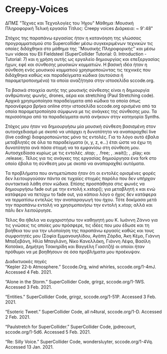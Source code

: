 # Creepy-Voices
ΔΠΜΣ "Τέχνες και Τεχνολογίες του Ήχου" 
Μάθημα :Μουσική Πληροφορική
Τελική εργασία
Τίτλος: Creepy voices
Διάρκεια: ~ 9':48"

Στόχος της παραπάνω εργασίας ήταν η κατανόηση της γλώσσας προγραμματισμού στο Supercollider μέσω συγκεκριμένων τεχνικών τις οποίες διδάχθηκα στο μάθημα της ΄’Μουσικής Πληροφορικής’’ και μέσω των videos του Eli Fieldsteel (SuperCollider Tutorial: 0. Introduction - Tutorial: 7) και η χρήση αυτής ως εργαλείο δημιουργίας και επεξεργασίας ήχων, εφέ και σύνθεσης μουσικών κομματιών.
Η βασική ιδέα ήταν η σύνθεση ενός μουσικού κομματιού χρησιμοποιώντας τις τεχνικές που διδάχθηκα καθώς και παραδείγματα κώδικα (αυτούσια ή παραμετροποιημένα) τα οποία αναζήτησα στην ιστοσελίδα sccode.org.

Τα βασικά στοιχεία αυτής της μουσικής σύνθεσης είναι η δημιουργία ανθρώπινης φωνής, drones, αέρα και stretching (Paul Stretching code). Αρχικά χρησιμοποίησα παραδείγματα από κώδικα τα οποία όπως προανέφερα βρήκα online στην ιστοσελίδα sccode.org ορισμένα από τα οποία παραμετροποίησα σύμφωνα με τις ανάγκες της σύνθεσης μου. Τα περισσότερα από τα παραδείγματα αυτά ανήκουν στην κατηγορία Synths.

Στόχος μου ήταν να δημιουργήσω μία μουσική σύνθεση βασισμένη στον αυτοσχεδιασμό με σκοπό να υπάρχει η δυνατότητα να αναπαραχθεί live (live coding) διαφοροποιώντας μόνο τις εντολές. Για το λόγο αυτό έβαλα μεταβλητές σε όλα τα παραδείγματα (x, y, z, e…) έτσι ώστε να έχω τη δυνατότητα ανά πάσα στιγμή να τα εμφανίσω στη σύνθεση μου.
Αυτοσχεδίασα κυρίως με τις εντολές .stop; , .free; , .wait(); , .play; και .release;. Τέλος για τις ανάγκες της εργασίας δημιούργησα ένα fork στο οποίο έβαλα τη σύνθεση μου με σκοπό να αναπαραχθεί αυτόματα.

Τα προβλήματα που αντιμετώπισα ήταν ότι οι εντολές ορισμένες φορές δεν λειτουργούσαν πάντα σε τυχαίες στιγμές παρόλο που δεν υπήρχαν συντακτικά λάθη στον κώδικα. Επίσης προσπάθησα στις φωνές να δημιουργήσω fade out με την εντολή x.xstop(); για μεταβλητή x και ενώ κατάφερα να πετύχω το fade out, για κάποιο λόγο ο ήχος δεν κατάφερα να τερματίσω εντελώς την αναπαραγωγή του ήχου. Τότε δοκίμασα μετά την παραπάνω εντολή να χρησιμοποιήσω την εντολή x.xtop; αλλά και πάλι δεν λειτούργησε.

Τέλος θα ήθελα να ευχαριστήσω τον καθηγητή μου Κ. Ιωάννη Ζάννο για τις γνώσεις τις οποίες μου πρόσφερε, τις ιδέες που μου έδωσε και τη βοήθεια του για την υλοποίηση της παραπάνω εργασίς καθώς και τους συμφοιτητές μου (Σοφία Εμμανουηλίδου, Αγάπη Ζάρδα, Άκη Κέμο, Γιάννη Μπαξεβάνη, Ηλία Μπαγλάνη, Νίκο Κανελλάκη, Γιάννη Λέφα, Βασίλη Κατσάκο, Δημήτρη Τσακηρίδη και Βαγγέλη Γιασιτζή) οι οποίοι ήταν πρόθυμοι να με βοηθήσουν σε όσα προβλήματα μου προέκυψαν.

Διαδικτυακές πηγές  
“Kepler 22-b Atmosphere.” Sccode.Org, wind whirles, sccode.org/1-4mJ. Accessed 4 Feb. 2021.

 “Alone in the Storm.” SuperCollider Code, grirgz, sccode.org/1-1WS. Accessed 3 Feb. 2021.
 
“Entities.” SuperCollider Code, grirgz, sccode.org/1-51P. Accessed 3 Feb. 2021.

“Esoteric Tweet.” SuperCollider Code, all n4tural, sccode.org/1-D. Accessed 2 Feb. 2021.

“Paulstretch for SuperCollider.” SuperCollider Code, jpdrecourt, sccode.org/1-5d6. Accessed 5 Feb. 2021.

“Re: Silly Voice.” SuperCollider Code, wondersluyter, sccode.org/1-4Vq. Accessed 13 Jan. 2021.
